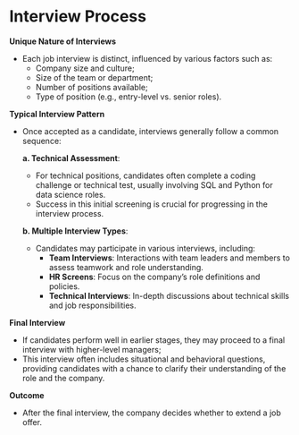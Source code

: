 # Interview Process

**Unique Nature of Interviews**

 - Each job interview is distinct, influenced by various factors such as:
   - Company size and culture;
   - Size of the team or department;
   - Number of positions available;
   - Type of position (e.g., entry-level vs. senior roles).

**Typical Interview Pattern**

 - Once accepted as a candidate, interviews generally follow a common sequence:
   
   **a. Technical Assessment**:
   - For technical positions, candidates often complete a coding challenge or technical test, usually involving SQL and Python for data science roles. 
   - Success in this initial screening is crucial for progressing in the interview process.

   **b. Multiple Interview Types**:
   - Candidates may participate in various interviews, including:
      - **Team Interviews**: Interactions with team leaders and members to assess teamwork and role understanding.
      - **HR Screens**: Focus on the company’s role definitions and policies.
      - **Technical Interviews**: In-depth discussions about technical skills and job responsibilities.

**Final Interview**

 - If candidates perform well in earlier stages, they may proceed to a final interview with higher-level managers;
 - This interview often includes situational and behavioral questions, providing candidates with a chance to clarify their understanding of the role and the company.

**Outcome**

 - After the final interview, the company decides whether to extend a job offer.